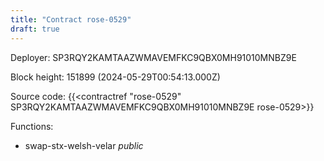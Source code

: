 ```yaml
---
title: "Contract rose-0529"
draft: true
---
```

Deployer: SP3RQY2KAMTAAZWMAVEMFKC9QBX0MH91010MNBZ9E


 



Block height: 151899 (2024-05-29T00:54:13.000Z)

Source code: {{<contractref "rose-0529" SP3RQY2KAMTAAZWMAVEMFKC9QBX0MH91010MNBZ9E rose-0529>}}

Functions:

* swap-stx-welsh-velar _public_
